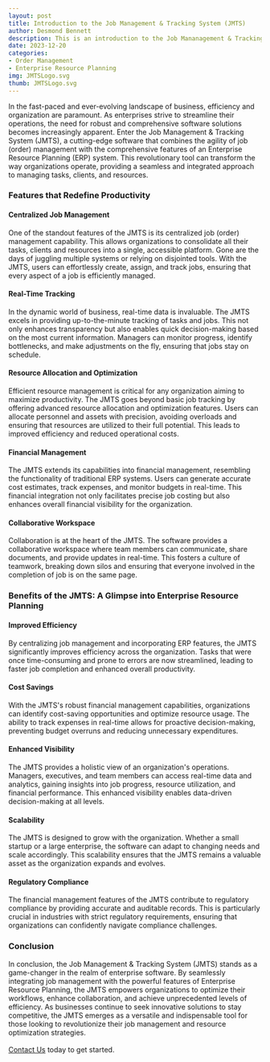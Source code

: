 ```yaml
---
layout: post
title: Introduction to the Job Management & Tracking System (JMTS)
author: Desmond Bennett
description: This is an introduction to the Job Mananagement & Tracking System (JMTS) which is an enterprise resource planning and job (order) management software.
date: 2023-12-20
categories:
- Order Management
- Enterprise Resource Planning
img: JMTSLogo.svg
thumb: JMTSLogo.svg
---
```


In the fast-paced and ever-evolving landscape of business, efficiency and 
organization are paramount. As enterprises strive to streamline their 
operations, the need for robust and comprehensive software solutions becomes 
increasingly apparent. Enter the Job Management & Tracking System (JMTS), a 
cutting-edge software that combines the agility of job (order) management 
with the comprehensive features of an Enterprise Resource Planning (ERP) system. 
This revolutionary tool can transform the way organizations operate, providing 
a seamless and integrated approach to managing tasks, clients, and resources.

<!--more-->

### Features that Redefine Productivity

#### Centralized Job Management
<p>
    One of the standout features of the JMTS is its centralized job (order) 
    management capability. This allows organizations to consolidate all their 
    tasks, clients and resources into a single, accessible platform. 
    Gone are the days of juggling multiple systems or relying on disjointed 
    tools. With the JMTS, users can effortlessly create, assign, and track jobs, 
    ensuring that every aspect of a job is efficiently managed.
</p>

#### Real-Time Tracking
<p>
    In the dynamic world of business, real-time data is invaluable. The JMTS 
    excels in providing up-to-the-minute tracking of tasks and jobs. 
    This not only enhances transparency but also enables quick decision-making 
    based on the most current information. Managers can monitor progress, 
    identify bottlenecks, and make adjustments on the fly, ensuring that 
    jobs stay on schedule.
</p>

#### Resource Allocation and Optimization
<p>
    Efficient resource management is critical for any organization aiming to 
    maximize productivity. The JMTS goes beyond basic job tracking by offering 
    advanced resource allocation and optimization features. Users can allocate 
    personnel and assets with precision, avoiding overloads and ensuring that 
    resources are utilized to their full potential. This leads to improved 
    efficiency and reduced operational costs.
</p>

#### Financial Management
<p>
    The JMTS extends its capabilities into financial management, resembling the 
    functionality of traditional ERP systems. Users can generate accurate cost 
    estimates, track expenses, and monitor budgets in real-time. This financial 
    integration not only facilitates precise job costing but also enhances 
    overall financial visibility for the organization.
</p>

#### Collaborative Workspace
<p>
    Collaboration is at the heart of the JMTS. The software provides a collaborative 
    workspace where team members can communicate, share documents, and provide 
    updates in real-time. This fosters a culture of teamwork, breaking down 
    silos and ensuring that everyone involved in the completion of job is on 
    the same page.
</p>

### Benefits of the JMTS: A Glimpse into Enterprise Resource Planning

#### Improved Efficiency
<p>
    By centralizing job management and incorporating ERP features, 
    the JMTS significantly improves efficiency across the organization. 
    Tasks that were once time-consuming and prone to errors are now streamlined, 
    leading to faster job completion and enhanced overall productivity.
</p>

#### Cost Savings
<p>
    With the JMTS's robust financial management capabilities, organizations can 
    identify cost-saving opportunities and optimize resource usage. 
    The ability to track expenses in real-time allows for proactive 
    decision-making, preventing budget overruns and reducing unnecessary expenditures.
</p>

#### Enhanced Visibility
<p>
    The JMTS provides a holistic view of an organization's operations. 
    Managers, executives, and team members can access real-time data and 
    analytics, gaining insights into job progress, resource utilization, 
    and financial performance. This enhanced visibility enables data-driven 
    decision-making at all levels.
</p>

#### Scalability
<p>
    The JMTS is designed to grow with the organization. Whether a small startup or 
    a large enterprise, the software can adapt to changing needs and scale 
    accordingly. This scalability ensures that the JMTS remains a valuable asset 
    as the organization expands and evolves.
</p>

#### Regulatory Compliance
<p>
    The financial management features of the JMTS contribute to regulatory 
    compliance by providing accurate and auditable records. This is particularly 
    crucial in industries with strict regulatory requirements, ensuring that 
    organizations can confidently navigate compliance challenges.
</p>

### Conclusion
<p>
    In conclusion, the Job Management & Tracking System (JMTS) stands as a 
    game-changer in the realm of enterprise software. By seamlessly integrating 
    job management with the powerful features of Enterprise Resource Planning, 
    the JMTS empowers organizations to optimize their workflows, enhance 
    collaboration, and achieve unprecedented levels of efficiency. 
    As businesses continue to seek innovative solutions to stay competitive, 
    the JMTS emerges as a versatile and indispensable tool for those looking 
    to revolutionize their job management and resource optimization strategies.
    <br/><br/>
    <a href="/contact">Contact Us</a> today to get started.
</p>
